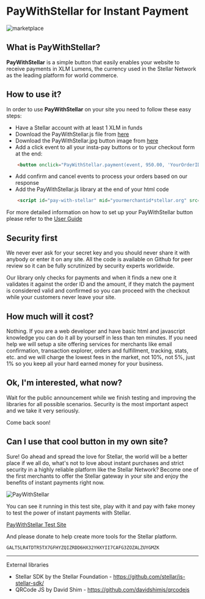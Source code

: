 # PayWithStellar for Instant Payment

![marketplace](https://raw.githubusercontent.com/kuyawa/PayWithStellar/master/media/stellarmarket.jpg)

## What is PayWithStellar?

**PayWithStellar** is a simple button that easily enables your website to receive payments in XLM Lumens, the currency used in the Stellar Network as the leading platform for world commerce.

## How to use it?

In order to use **PayWithStellar** on your site you need to follow these easy steps:

- Have a Stellar account with at least 1 XLM in funds
- Download the PayWithStellar.js file from [here](https://github.com/kuyawa/PayWithStellar/tree/master/scripts)
- Download the PayWithStellar.jpg button image from [here](https://github.com/kuyawa/PayWithStellar/blob/master/media/paywithstellar.jpg)
- Add a click event to all your insta-pay buttons or to your checkout form at the end:

````HTML
    <button onclick="PayWithStellar.payment(event, 950.00, 'YourOrderID')">
````

- Add confirm and cancel events to process your orders based on our response
- Add the PayWithStellar.js library at the end of your html code

````HTML
    <script id="pay-with-stellar" mid="yourmerchantid*stellar.org" src="paywithstellar.js">
````

For more detailed information on how to set up your PayWithStellar button please refer to the [User Guide](https://github.com/kuyawa/PayWithStellar/blob/master/docs/userguide.md)

## Security first

We never ever ask for your secret key and you should never share it with anybody or enter it on any site. All the code is available on Github for peer review so it can be fully scrutinized by security experts worldwide.

Our library only checks for payments and when it finds a new one it validates it against the order ID and the amount, if they match the payment is considered valid and confirmed so you can proceed with the checkout while your customers never leave your site.

## How much will it cost?

Nothing. If you are a web developer and have basic html and javascript knowledge you can do it all by yourself in less than ten minutes. If you need help we will setup a site offering services for merchants like email confirmation, transaction explorer, orders and fulfillment, tracking, stats, etc. and we will charge the lowest fees in the market, not 10%, not 5%, just 1% so you keep all your hard earned money for your business.

## Ok, I'm interested, what now?

Wait for the public announcement while we finish testing and improving the libraries for all possible scenarios. Security is the most important aspect and we take it very seriously.

Come back soon!

## Can I use that cool button in my own site?

Sure! Go ahead and spread the love for Stellar, the world will be a better place if we all do, what's not to love about instant purchases and strict security in a highly reliable platform like the Stellar Network? Become one of the first merchants to offer the Stellar gateway in your site and enjoy the benefits of instant payments right now.

![PayWithStellar](https://raw.githubusercontent.com/kuyawa/PayWithStellar/master/media/paywithstellar.jpg)

You can see it running in this test site, play with it and pay with fake money to test the power of instant payments with Stellar.

[PayWithStellar Test Site](https://myplaynet.herokuapp.com/paywithstellar)

And please donate to help create more tools for the Stellar platform.

    GALT5LR4TDTR5TX7GFHYZQIZRDD6HX32YHXYII7CAFG3ZOZALZUYGMZK

----

External libraries

- Stellar SDK by the Stellar Foundation - https://github.com/stellar/js-stellar-sdk/
- QRCode JS by David Shim - https://github.com/davidshimjs/qrcodejs